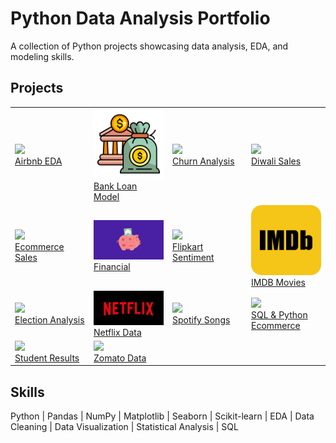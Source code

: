 # Python Data Analysis Portfolio

A collection of Python projects showcasing data analysis, EDA, and modeling skills.

## Projects

<table style="width:100%">
  <tr>
    <td style="width:25%"><a href="Airbnb (2024) - EDA"><img src="[Airbnb (2024) - EDA/thumbnail.png](https://www.google.com/url?sa=i&url=https%3A%2F%2Fwww.techmonitor.ai%2Fwhat-is%2Fwhat-is-airbnb-4913106&psig=AOvVaw159MsrKVf3DOArk3HZj7Fy&ust=1739502762354000&source=images&cd=vfe&opi=89978449&ved=0CBYQjRxqFwoTCLiVkPTWv4sDFQAAAAAdAAAAABAE)" width="200"><br>Airbnb EDA</a></td>
    <td style="width:25%"><a href="Bank Personal Loan Modelling"><img src="Bank Personal Loan Modelling/thumbnail.png" width="200"><br>Bank Loan Model</a></td>
    <td style="width:25%"><a href="Customer Churn Analysis - EDA"><img src="Customer Churn Analysis - EDA/thumbnail.png" width="200"><br>Churn Analysis</a></td>
    <td style="width:25%"><a href="Diwali Sales Analysis"><img src="Diwali Sales Analysis/thumbnail.png" width="200"><br>Diwali Sales</a></td>
  </tr>
  <tr>
    <td><a href="Ecommerce Sales Analysis"><img src="Ecommerce Sales Analysis/thumbnail.png" width="200"><br>Ecommerce Sales</a></td>
    <td><a href="Financial Analysis"><img src="Financial Analysis/thumbnail.png" width="200"><br>Financial</a></td>
    <td><a href="Flipkart Review Sentiment Analysis"><img src="Flipkart Review Sentiment Analysis/thumbnail.png" width="200"><br>Flipkart Sentiment</a></td>
    <td><a href="IMDB Movies Analysis"><img src="IMDB Movies Analysis/thumbnail.png" width="200"><br>IMDB Movies</a></td>
  </tr>
  <tr>
    <td><a href="Lok Sabha Election Analysis (2024)"><img src="Lok Sabha Election Analysis (2024)/thumbnail.png" width="200"><br>Election Analysis</a></td>
    <td><a href="Netflix Data Analysis"><img src="Netflix Data Analysis/thumbnail.png" width="200"><br>Netflix Data</a></td>
    <td><a href="Spotify Song Analysis"><img src="Spotify Song Analysis/thumbnail.png" width="200"><br>Spotify Songs</a></td>
    <td><a href="SQL & Python - Ecommerce Project"><img src="SQL & Python - Ecommerce Project/thumbnail.png" width="200"><br>SQL & Python Ecommerce</a></td>
  </tr>
   <tr>
    <td><a href="Student Result Analysis"><img src="Student Result Analysis/thumbnail.png" width="200"><br>Student Results</a></td>
    <td><a href="Zomato Data Analysis"><img src="Zomato Data Analysis/thumbnail.png" width="200"><br>Zomato Data</a></td>
  </tr>
</table>

## Skills

Python | Pandas | NumPy | Matplotlib | Seaborn | Scikit-learn | EDA | Data Cleaning | Data Visualization | Statistical Analysis | SQL

